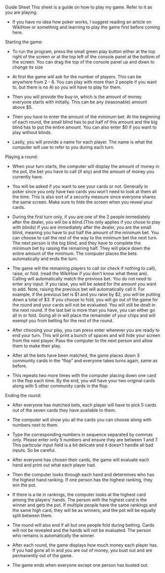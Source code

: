 Guide Sheet
This sheet is a guide on how to play my game. Refer to it as you are playing.
- If you have no idea how poker works, I suggest reading an article on WikiHow or somethnig and learning to play the game first before coming here.

Starting the game:
- To run the program, press the small green play button either at the top right of the screen or at the top left of the console panel at the bottom of the screen. You can drag the top of the console panel up and down to change its size

- At first the game will ask for the number of players. This can be anywhere from 2 - 8. You can play with more than 2 people if you want to, but there is no AI so you will have to play for them.

- Then you will provide the buy-in, which is the amount of money everyone starts with initially. This can be any (reasonable) amount above $5.

- Then you have to enter the amount of the minimum bet. At the beginning of each round, the small blind has to put half of this amount and the big blind has to put the entire amount. You can also enter $0 if you want to play without blinds.

- Lastly, you will provide a name for each player. The name is what the computer will use to refer to you during each turn.

Playing a round:
- When your turn starts, the computer will display the amount of money in the pot, the bet you have to call (if any) and the amount of money you currently have.

- You will be asked if you want to see your cards or not. Generally in poker since you only have two cards you won’t need to look at them all the time. 
This is also sort of a security measure since everyone shares the same screen. Make sure to hide the screen when you reveal your cards.

- During the first turn only, if you are one of the 2 people immediately after the dealer, you will be a blind.(This only applies if you chose to play with blinds)
If you are immediately after the dealer, you are the small blind, meaning you have to put half the amount of the minimum bet. You can choose to call the rest of the way to the minimum bet the next turn.
The next person is the big blind, and they have to complete the minimum bet by raising the remaining half. They will place down the entire amount of the minimum.
The computer places the bets automatically and ends the turn. 

- The game will the remaining players to call (or check if nothing to call), raise, or fold. 
(read the WikiHow if you don’t know what these are). 
Calling will automatically match the previous bet. You do not need to enter any input.
If you raise, you will be asked for the amount you want to add. Note, raising the previous bet will automatically call it. For example, if the previous bet is $1 and you raise by $2, you will be putting down a total of $3.
If you choose to fold, you will go out of the game for the round and your cards will not be evaluated. You will still be dealt in the next round.
If the last bet is more than you have, you can either go all in or fold. Going all in will place the remainder of your chips and will exempt you from betting for the rest of the round. 

- After choosing your play, you can press enter wherever you are ready to end your turn. This will print a bunch of spaces and will hide your screen from the next player. Pass the computer to the next person and allow them to make their play.

- After all the bets have been matched, the game places down 3 community cards in the “flop” and everyone takes turns again, same as before. 
- This repeats two more times with the computer placing down one card in the flop each time. By the end, you will have your two original cards along with 5 other community cards in the flop.

Ending the round:
- After everyone has matched bets, each player will have to pick 5 cards out of the seven cards they have available to them. 

- The computer will show you all the cards you can choose along with numbers next to them. 
- Type the corresponding numbers in sequence separated by commas only. Please enter only 5 numbers and ensure they are between 1 and 7. This particular input field is a bit delicate and it doesn’t handle all bad inputs. So be careful.

- After everyone has chosen their cards, the game will evaluate each hand and print out what each player had. 
- Then the computer looks through each hand and determines who has the highest hand ranking. If one person has the highest ranking, they win the pot.
- If there is a tie in rankings, the computer looks at the highest card among the players’ hands. The person with the highest card is the winner and gets the pot.
If multiple people have the same rankings and the same high card, they will tie as winners, and the pot will be equally split between them.

- The round will also end if all but one people fold during betting. Cards will not be revealed and the hands will not be evaluated. The person who remains is automatically the winner.

- After each round, the game displays how much money each player has. If you had gone all in and you are out of money, you bust out and are permanently out of the game. 
- The game ends when everyone except one person has busted out.

